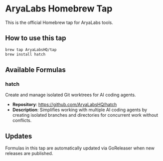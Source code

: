 # AryaLabs Homebrew Tap

This is the official Homebrew tap for AryaLabs tools.

## How to use this tap

```bash
brew tap AryaLabsHQ/tap
brew install hatch
```

## Available Formulas

### hatch
Create and manage isolated Git worktrees for AI coding agents.

- **Repository**: https://github.com/AryaLabsHQ/hatch
- **Description**: Simplifies working with multiple AI coding agents by creating isolated branches and directories for concurrent work without conflicts.

## Updates
Formulas in this tap are automatically updated via GoReleaser when new releases are published.